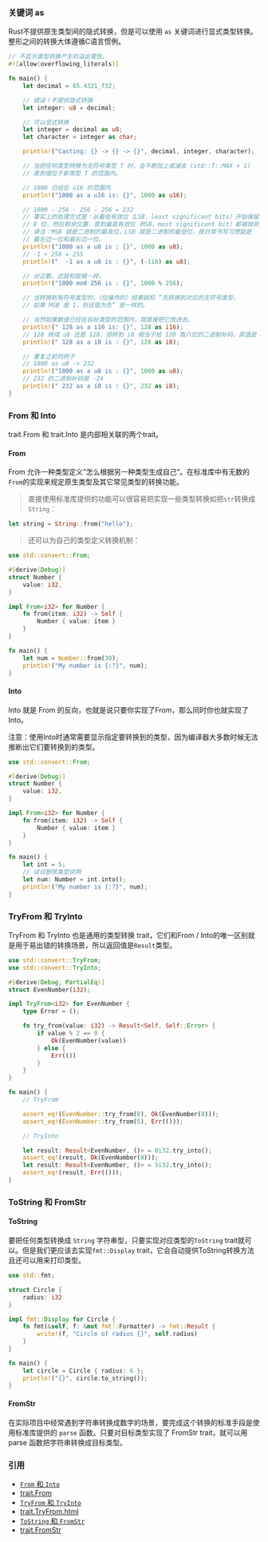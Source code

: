 ### 关键词 as

Rust不提供原生类型间的隐式转换，但是可以使用 `as` 关键词进行显式类型转换。整形之间的转换大体遵循C语言惯例。

```rust
// 不显示类型转换产生的溢出警告。
#![allow(overflowing_literals)]

fn main() {
    let decimal = 65.4321_f32;

    // 错误！不提供隐式转换
    let integer: u8 = decimal;

    // 可以显式转换
    let integer = decimal as u8;
    let character = integer as char;

    println!("Casting: {} -> {} -> {}", decimal, integer, character);

    // 当把任何类型转换为无符号类型 T 时，会不断加上或减去 (std::T::MAX + 1)
    // 直到值位于新类型 T 的范围内。

    // 1000 已经在 u16 的范围内
    println!("1000 as a u16 is: {}", 1000 as u16);

    // 1000 - 256 - 256 - 256 = 232
    // 事实上的处理方式是：从最低有效位（LSB，least significant bits）开始保留
    // 8 位，然后剩余位置，直到最高有效位（MSB，most significant bit）都被抛弃。
    // 译注：MSB 就是二进制的最高位，LSB 就是二进制的最低位，按日常书写习惯就是
    // 最左边一位和最右边一位。
    println!("1000 as a u8 is : {}", 1000 as u8);
    // -1 + 256 = 255
    println!("  -1 as a u8 is : {}", (-1i8) as u8);

    // 对正数，这就和取模一样。
    println!("1000 mod 256 is : {}", 1000 % 256);

    // 当转换到有符号类型时，（位操作的）结果就和 “先转换到对应的无符号类型，
    // 如果 MSB 是 1，则该值为负” 是一样的。

    // 当然如果数值已经在目标类型的范围内，就直接把它放进去。
    println!(" 128 as a i16 is: {}", 128 as i16);
    // 128 转成 u8 还是 128，但转到 i8 相当于给 128 取八位的二进制补码，其值是：
    println!(" 128 as a i8 is : {}", 128 as i8);

    // 重复之前的例子
    // 1000 as u8 -> 232
    println!("1000 as a u8 is : {}", 1000 as u8);
    // 232 的二进制补码是 -24
    println!(" 232 as a i8 is : {}", 232 as i8);
}

```

### From 和 Into

trait.From 和 trait.Into 是内部相关联的两个trait。

#### From

From 允许一种类型定义”怎么根据另一种类型生成自己“。在标准库中有无数的`From`的实现来规定原生类型及其它常见类型的转换功能。

> 直接使用标准库提供的功能可以很容易把实现一些类型转换如把`str`转换成`String`：

```rust
let string = String::from("hello");
```
> 还可以为自己的类型定义转换机制：

```rust
use std::convert::From;

#[derive(Debug)]
struct Number {
    value: i32,
}

impl From<i32> for Number {
    fn from(item: i32) -> Self {
        Number { value: item }
    }
}

fn main() {
    let num = Number::from(30);
    println!("My number is {:?}", num);
}

```
#### Into

Into 就是 From 的反向，也就是说只要你实现了From，那么同时你也就实现了Into。

注意：使用Into时通常需要显示指定要转换到的类型，因为编译器大多数时候无法推断出它们要转换到的类型。

```rust
use std::convert::From;

#[derive(Debug)]
struct Number {
    value: i32,
}

impl From<i32> for Number {
    fn from(item: i32) -> Self {
        Number { value: item }
    }
}

fn main() {
    let int = 5;
    // 试试删除类型说明
    let num: Number = int.into();
    println!("My number is {:?}", num);
}

```

### TryFrom 和 TryInto

TryFrom 和 TryInto 也是通用的类型转换 trait，它们和From / Into的唯一区别就是用于易出错的转换场景，所以返回值是`Result`类型。

```rust
use std::convert::TryFrom;
use std::convert::TryInto;

#[derive(Debug, PartialEq)]
struct EvenNumber(i32);

impl TryFrom<i32> for EvenNumber {
    type Error = ();

    fn try_from(value: i32) -> Result<Self, Self::Error> {
        if value % 2 == 0 {
            Ok(EvenNumber(value))
        } else {
            Err(())
        }
    }
}

fn main() {
    // TryFrom

    assert_eq!(EvenNumber::try_from(8), Ok(EvenNumber(8)));
    assert_eq!(EvenNumber::try_from(5), Err(()));

    // TryInto

    let result: Result<EvenNumber, ()> = 8i32.try_into();
    assert_eq!(result, Ok(EvenNumber(8)));
    let result: Result<EvenNumber, ()> = 5i32.try_into();
    assert_eq!(result, Err(()));
}
```

### ToString 和 FromStr

#### ToString

要把任何类型转换成 `String` 字符串型，只要实现对应类型的`ToString` trait就可以。但是我们更应该去实现`fmt::Display` trait，它会自动提供ToString转换方法且还可以用来打印类型。

```rust
use std::fmt;

struct Circle {
    radius: i32
}

impl fmt::Display for Circle {
    fn fmt(&self, f: &mut fmt::Formatter) -> fmt::Result {
        write!(f, "Circle of radius {}", self.radius)
    }
}

fn main() {
    let circle = Circle { radius: 6 };
    println!("{}", circle.to_string());
}

```

#### FromStr

在实际项目中经常遇到字符串转换成数字的场景，要完成这个转换的标准手段是使用标准库提供的 `parse` 函数。只要对目标类型实现了 FromStr trait，就可以用 parse 函数把字符串转换成目标类型。


### 引用

- [`From` 和 `Into`](https://rustwiki.org/zh-CN/rust-by-example/conversion/from_into.html)
- [trait.From](https://doc.rust-lang.org/std/convert/trait.From.html)
- [`TryFrom` 和 `TryInto`](https://rustwiki.org/zh-CN/rust-by-example/conversion/try_from_try_into.html)
- [trait.TryFrom.html](https://doc.rust-lang.org/std/convert/trait.TryFrom.html)
- [`ToString` 和 `FromStr`](https://rustwiki.org/zh-CN/rust-by-example/conversion/string.html#tostring-%E5%92%8C-fromstr)
- [trait.FromStr](https://doc.rust-lang.org/std/str/trait.FromStr.html)